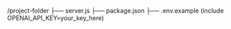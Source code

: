 /project-folder
  ├── server.js
  ├── package.json
  ├── .env.example (include OPENAI_API_KEY=your_key_here)
